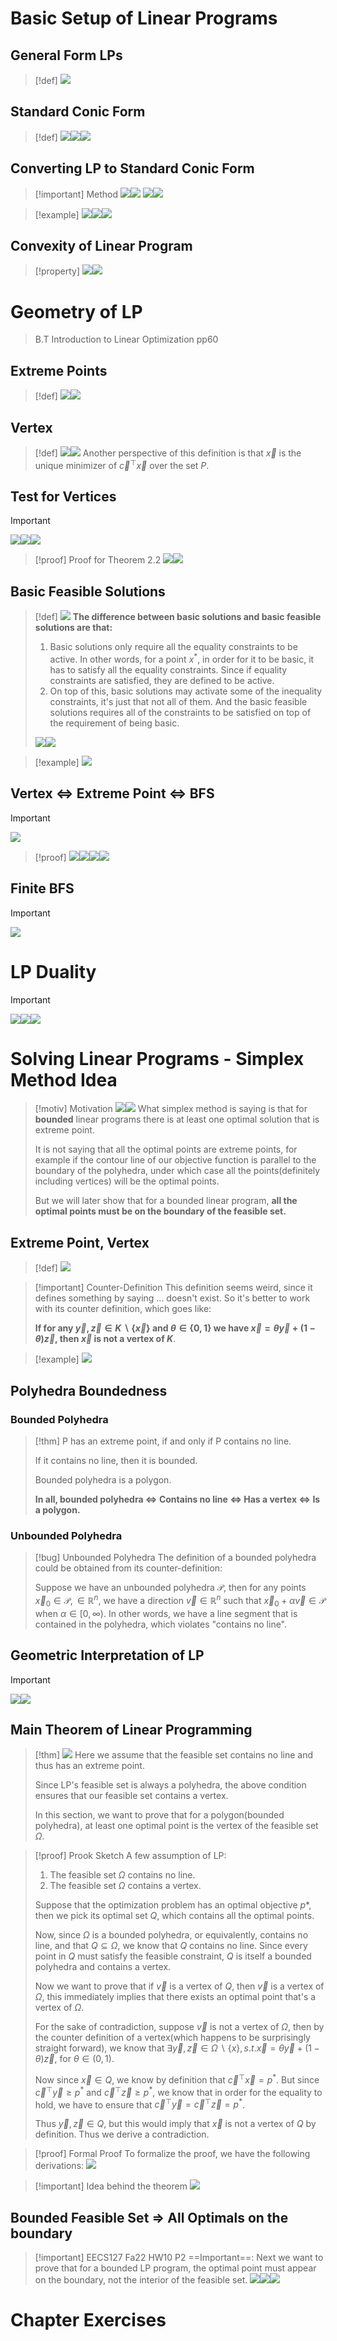 # Basic Setup of Linear Programs

## General Form LPs
> [!def]
> ![](1_Linear_Programs.assets/image-20231213224732929.png)




## Standard Conic Form
> [!def]
> ![](1_Linear_Programs.assets/image-20231129122742640.png)![](1_Linear_Programs.assets/image-20231213224640502.png)![](1_Linear_Programs.assets/image-20240125215746652.png)






## Converting LP to Standard Conic Form
> [!important] Method
> ![](1_Linear_Programs.assets/image-20231213231145503.png)![](1_Linear_Programs.assets/image-20231213231150959.png)
![](1_Linear_Programs.assets/image-20231213231130399.png)![](1_Linear_Programs.assets/image-20231213231408682.png)

> [!example]
> ![](1_Linear_Programs.assets/image-20231129122836866.png)![](1_Linear_Programs.assets/image-20231129122631591.png)![](1_Linear_Programs.assets/image-20231129122638713.png)

## Convexity of Linear Program
> [!property]
> ![](1_Linear_Programs.assets/image-20231129122926905.png)![](1_Linear_Programs.assets/image-20240125220042479.png)


# Geometry of LP
> B.T Introduction to Linear Optimization pp60


## Extreme Points
> [!def]
> ![](1_Linear_Programs.assets/image-20231214091704691.png)![](1_Linear_Programs.assets/image-20231214091735938.png)



## Vertex
> [!def]
> ![](1_Linear_Programs.assets/image-20231214091809399.png)![](1_Linear_Programs.assets/image-20231214091930754.png)
> Another perspective of this definition is that $\vec{x}$ is the unique minimizer of $\vec{c}^{\top}\vec{x}$ over the set $P$.


## Test for Vertices
> [!important]
> ![](1_Linear_Programs.assets/image-20231220182844517.png)![](1_Linear_Programs.assets/image-20231220182942819.png)![](1_Linear_Programs.assets/image-20231220183646457.png)

> [!proof] Proof for Theorem 2.2
> ![](1_Linear_Programs.assets/image-20231220183700235.png)![](1_Linear_Programs.assets/image-20231220183705130.png)



## Basic Feasible Solutions
> [!def]
> ![](1_Linear_Programs.assets/image-20231220192850615.png)
> **The difference between basic solutions and basic feasible solutions are that:**
> 1. Basic solutions only require all the equality constraints to be active. In other words, for a point $x^*$, in order for it to be basic, it has to satisfy all the equality constraints. Since if equality constraints are satisfied, they are defined to be active.
> 2. On top of this, basic solutions may activate some of the inequality constraints, it's just that not all of them. And the basic feasible solutions requires all of the constraints to be satisfied on top of the requirement of being basic.
> 
> ![](1_Linear_Programs.assets/image-20231220195311812.png)![](1_Linear_Programs.assets/image-20231220201257406.png)

> [!example]
> ![](1_Linear_Programs.assets/image-20231220201425897.png)




## Vertex <=> Extreme Point <=> BFS
> [!important]
> ![](1_Linear_Programs.assets/image-20231220202916912.png)

> [!proof]
> ![](1_Linear_Programs.assets/image-20231220203435275.png)![](1_Linear_Programs.assets/image-20231220203344045.png)![](1_Linear_Programs.assets/image-20231220203352537.png)![](1_Linear_Programs.assets/image-20231220203422443.png)




## Finite BFS
> [!important]
> ![](1_Linear_Programs.assets/image-20231220213903466.png)





# LP Duality
> [!important]
> ![](1_Linear_Programs.assets/image-20231129123000901.png)![](1_Linear_Programs.assets/image-20231129123009603.png)![](1_Linear_Programs.assets/image-20231129123017555.png)




# Solving Linear Programs - Simplex Method Idea
> [!motiv] Motivation
> ![](1_Linear_Programs.assets/image-20231129123051076.png)![](1_Linear_Programs.assets/image-20231129123311347.png)
> What simplex method is saying is that for **bounded** linear programs there is at least one optimal solution that is extreme point. 
> 
> It is not saying that all the optimal points are extreme points, for example if the contour line of our objective function is parallel to the boundary of the polyhedra, under which case all the points(definitely including vertices) will be the optimal points.
> 
> But we will later show that for a bounded linear program, **all the optimal points must be on the boundary of the feasible set.**



## Extreme Point, Vertex
> [!def]
> ![](1_Linear_Programs.assets/image-20231129123455006.png)

> [!important] Counter-Definition
> This definition seems weird, since it defines something by saying ... doesn't exist. So it's better to work with its counter definition, which goes like:
> 
> **If for any $\vec{y},\vec{z}\in K\backslash\{\vec{x}\}$ and $\theta\in \{0,1\}$ we have $\vec{x}=\theta\vec{y}+(1-\theta)\vec{z}$, then $\vec{x}$ is not a vertex of $K$**.

> [!example]
> ![](1_Linear_Programs.assets/image-20231129180548947.png)


## Polyhedra Boundedness
### Bounded Polyhedra
> [!thm]
> P has an extreme point, if and only if P contains no line. 
> 
> If it contains no line, then it is bounded.
> 
> Bounded polyhedra is a polygon.
> 
> **In all, bounded polyhedra <=> Contains no line <=> Has a vertex <=> Is a polygon.**
> 

### Unbounded Polyhedra
> [!bug] Unbounded Polyhedra
> The definition of a bounded polyhedra could be obtained from its counter-definition:
> 
> Suppose we have an unbounded polyhedra $\mathcal{P}$, then for any points $\vec{x}_{0}\in\mathcal{P},\in \mathbb{R}^n$, we have a direction $\vec{v}\in\mathbb{R}^n$ such that $\vec{x}_0+\alpha\vec{v}\in\mathcal{P}$ when $\alpha\in [0,\infty)$. In other words, we have a line segment that is contained in the polyhedra, which violates "contains no line".
> 



## Geometric Interpretation of LP
> [!important]
> ![](1_Linear_Programs.assets/image-20231213225921701.png)![](1_Linear_Programs.assets/image-20231213225928120.png)



## Main Theorem of Linear Programming
> [!thm]
> ![](1_Linear_Programs.assets/image-20231213230052752.png)
> Here we assume that the feasible set contains no line and thus has an extreme point.
> 
> Since LP's feasible set is always a polyhedra, the above condition ensures that our feasible set contains a vertex. 
> 
> In this section, we want to prove that for a polygon(bounded polyhedra), at least one optimal point is the vertex of the feasible set $\Omega$.


> [!proof] Prook Sketch
> A few assumption of LP:
> 1. The feasible set $\Omega$ contains no line.
> 2. The feasible set $\Omega$ contains a vertex.
> 
> Suppose that the optimization problem has an optimal objective $p*$, then we pick its optimal set $Q$, which contains all the optimal points. 
>   
> Now, since $\Omega$ is a bounded polyhedra, or equivalently, contains no line, and that $Q\subseteq \Omega$, we know that $Q$ contains no line. Since every point in $Q$ must satisfy the feasible constraint, $Q$ is itself a bounded polyhedra and contains a vertex.  
> 
> Now we want to prove that if $\vec{v}$ is a vertex of $Q$, then $\vec{v}$ is a vertex of $\Omega$, this immediately implies that there exists an optimal point that's a vertex of $\Omega$. 
> 
> For the sake of contradiction, suppose $\vec{v}$ is not a vertex of $\Omega$, then by the counter definition of a vertex(which happens to be surprisingly straight forward), we know that $\exists\vec{y},\vec{z}\in \Omega\backslash\{x\},s.t. \vec{x}=\theta \vec{y}+(1-\theta)\vec{z}$, for $\theta\in (0,1)$. 
> 
> Now since $\vec{x}\in Q$, we know by definition that $\vec{c}^{\top}\vec{x}=p^*$. But since $\vec{c}^{\top}\vec{y}\geq p^*$ and $\vec{c}^{\top}\vec{z}\geq p^*$, we know that in order for the equality to hold, we have to ensure that $\vec{c}^{\top}\vec{y}=\vec{c}^{\top}\vec{z}= p^*$.
> 
> Thus $\vec{y},\vec{z}\in Q$, but this would imply that $\vec{x}$ is not a vertex of $Q$ by definition. Thus we derive a contradiction.

> [!proof] Formal Proof
> To formalize the proof, we have the following derivations:
> ![](1_Linear_Programs.assets/image-20231213230655926.png)

> [!important] Idea behind the theorem
> ![](1_Linear_Programs.assets/image-20231213230716233.png)


## Bounded Feasible Set => All Optimals on the boundary
> [!important] EECS127 Fa22 HW10 P2
> ==Important==: Next we want to prove that for a bounded LP program, the optimal point must appear on the boundary, not the interior of the feasible set. 
> ![](1_Linear_Programs.assets/image-20231214210428675.png)![](1_Linear_Programs.assets/image-20231214210435819.png)![](1_Linear_Programs.assets/image-20231214210444046.png)












# Chapter Exercises

